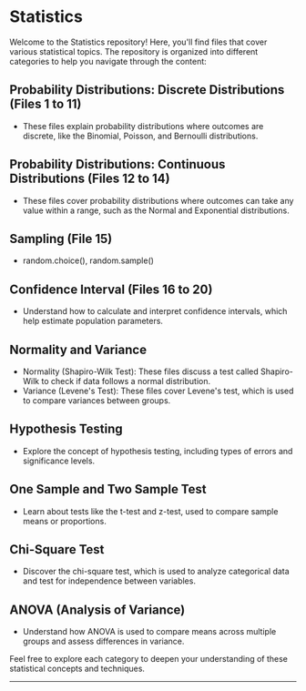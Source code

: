 # Statistics

Welcome to the Statistics repository! Here, you'll find files that cover various statistical topics. The repository is organized into different categories to help you navigate through the content:

## Probability Distributions: Discrete Distributions (Files 1 to 11)
- These files explain probability distributions where outcomes are discrete, like the Binomial, Poisson, and Bernoulli distributions.

## Probability Distributions: Continuous Distributions (Files 12 to 14)
- These files cover probability distributions where outcomes can take any value within a range, such as the Normal and Exponential distributions.

## Sampling (File 15)
- random.choice(), random.sample()

## Confidence Interval (Files 16 to 20)
- Understand how to calculate and interpret confidence intervals, which help estimate population parameters.

## Normality and Variance
- Normality (Shapiro-Wilk Test): These files discuss a test called Shapiro-Wilk to check if data follows a normal distribution.
- Variance (Levene's Test): These files cover Levene's test, which is used to compare variances between groups.

## Hypothesis Testing
- Explore the concept of hypothesis testing, including types of errors and significance levels.

## One Sample and Two Sample Test
- Learn about tests like the t-test and z-test, used to compare sample means or proportions.

## Chi-Square Test 
- Discover the chi-square test, which is used to analyze categorical data and test for independence between variables.

## ANOVA (Analysis of Variance)
- Understand how ANOVA is used to compare means across multiple groups and assess differences in variance.

Feel free to explore each category to deepen your understanding of these statistical concepts and techniques.

---
